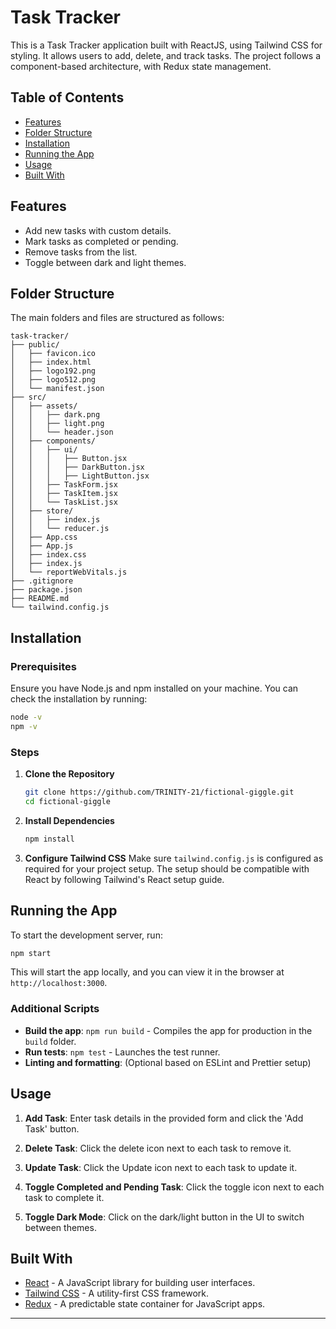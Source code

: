 # Task Tracker

This is a Task Tracker application built with ReactJS, using Tailwind CSS for styling. It allows users to add, delete, and track tasks. The project follows a component-based architecture, with Redux state management.

## Table of Contents
- [Features](#features)
- [Folder Structure](#folder-structure)
- [Installation](#installation)
- [Running the App](#running-the-app)
- [Usage](#usage)
- [Built With](#built-with)

## Features
- Add new tasks with custom details.
- Mark tasks as completed or pending.
- Remove tasks from the list.
- Toggle between dark and light themes.

## Folder Structure
The main folders and files are structured as follows:

```plaintext
task-tracker/
├── public/
│   ├── favicon.ico
│   ├── index.html
│   ├── logo192.png
│   ├── logo512.png
│   └── manifest.json
├── src/
│   ├── assets/
│   │   ├── dark.png
│   │   ├── light.png
│   │   └── header.json
│   ├── components/
│   │   ├── ui/
│   │   │   ├── Button.jsx
│   │   │   ├── DarkButton.jsx
│   │   │   ├── LightButton.jsx
│   │   ├── TaskForm.jsx
│   │   ├── TaskItem.jsx
│   │   └── TaskList.jsx
│   ├── store/
│   │   ├── index.js
│   │   └── reducer.js
│   ├── App.css
│   ├── App.js
│   ├── index.css
│   ├── index.js
│   └── reportWebVitals.js
├── .gitignore
├── package.json
├── README.md
└── tailwind.config.js
```

## Installation

### Prerequisites
Ensure you have Node.js and npm installed on your machine. You can check the installation by running:

```bash
node -v
npm -v
```

### Steps
1. **Clone the Repository**
   ```bash
   git clone https://github.com/TRINITY-21/fictional-giggle.git
   cd fictional-giggle
   ```

2. **Install Dependencies**
   ```bash
   npm install
   ```

3. **Configure Tailwind CSS**
   Make sure `tailwind.config.js` is configured as required for your project setup. The setup should be compatible with React by following Tailwind's React setup guide.

## Running the App

To start the development server, run:

```bash
npm start
```

This will start the app locally, and you can view it in the browser at `http://localhost:3000`.

### Additional Scripts
- **Build the app**: `npm run build` - Compiles the app for production in the `build` folder.
- **Run tests**: `npm test` - Launches the test runner.
- **Linting and formatting**: (Optional based on ESLint and Prettier setup)

## Usage
1. **Add Task**: Enter task details in the provided form and click the 'Add Task' button.
2. **Delete Task**: Click the delete icon next to each task to remove it.
3. **Update Task**: Click the Update icon next to each task to update it.
4. **Toggle Completed and Pending Task**: Click the toggle icon next to each task to complete it.

3. **Toggle Dark Mode**: Click on the dark/light button in the UI to switch between themes.

## Built With
- [React](https://reactjs.org/) - A JavaScript library for building user interfaces.
- [Tailwind CSS](https://tailwindcss.com/) - A utility-first CSS framework.
- [Redux](https://redux.js.org/) - A predictable state container for JavaScript apps.

---
